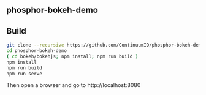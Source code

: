 phosphor-bokeh-demo
-------------------

Build
-----

```bash
git clone --recursive https://github.com/ContinuumIO/phosphor-bokeh-demo
cd phosphor-bokeh-demo
( cd bokeh/bokehjs; npm install; npm run build )
npm install
npm run build
npm run serve
```

Then open a browser and go to http://localhost:8080
